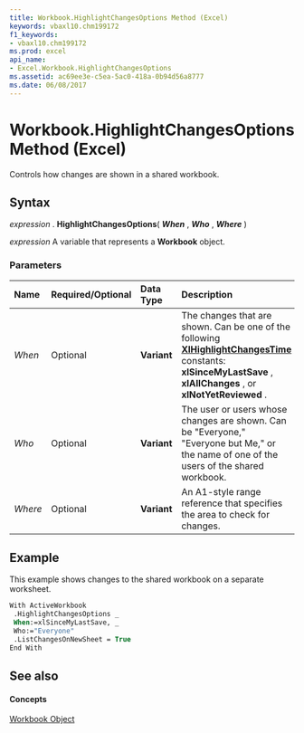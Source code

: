 ```yaml
---
title: Workbook.HighlightChangesOptions Method (Excel)
keywords: vbaxl10.chm199172
f1_keywords:
- vbaxl10.chm199172
ms.prod: excel
api_name:
- Excel.Workbook.HighlightChangesOptions
ms.assetid: ac69ee3e-c5ea-5ac0-418a-0b94d56a8777
ms.date: 06/08/2017
---
```



# Workbook.HighlightChangesOptions Method (Excel)

Controls how changes are shown in a shared workbook.


## Syntax

 _expression_ . **HighlightChangesOptions**( **_When_** , **_Who_** , **_Where_** )

 _expression_ A variable that represents a **Workbook** object.


### Parameters



|**Name**|**Required/Optional**|**Data Type**|**Description**|
|:-----|:-----|:-----|:-----|
| _When_|Optional| **Variant**|The changes that are shown. Can be one of the following  **[XlHighlightChangesTime](Excel.XlHighlightChangesTime.md)** constants: **xlSinceMyLastSave** , **xlAllChanges** , or **xlNotYetReviewed** .|
| _Who_|Optional| **Variant**|The user or users whose changes are shown. Can be "Everyone," "Everyone but Me," or the name of one of the users of the shared workbook.|
| _Where_|Optional| **Variant**|An A1-style range reference that specifies the area to check for changes.|

## Example

This example shows changes to the shared workbook on a separate worksheet.


```vb
With ActiveWorkbook 
 .HighlightChangesOptions _ 
 When:=xlSinceMyLastSave, _ 
 Who:="Everyone" 
 .ListChangesOnNewSheet = True 
End With 

```


## See also


#### Concepts


[Workbook Object](Excel.Workbook.md)

